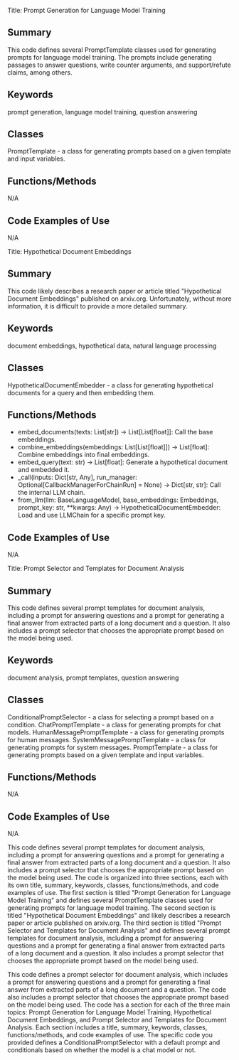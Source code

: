 Title: Prompt Generation for Language Model Training

## Summary
This code defines several PromptTemplate classes used for generating prompts for language model training. The prompts include generating passages to answer questions, write counter arguments, and support/refute claims, among others.

## Keywords
prompt generation, language model training, question answering

## Classes
PromptTemplate - a class for generating prompts based on a given template and input variables.

## Functions/Methods
N/A

## Code Examples of Use
N/A

Title: Hypothetical Document Embeddings

## Summary
This code likely describes a research paper or article titled "Hypothetical Document Embeddings" published on arxiv.org. Unfortunately, without more information, it is difficult to provide a more detailed summary.

## Keywords
document embeddings, hypothetical data, natural language processing

## Classes
HypotheticalDocumentEmbedder - a class for generating hypothetical documents for a query and then embedding them.

## Functions/Methods
- embed_documents(texts: List[str]) -> List[List[float]]: Call the base embeddings.
- combine_embeddings(embeddings: List[List[float]]) -> List[float]: Combine embeddings into final embeddings.
- embed_query(text: str) -> List[float]: Generate a hypothetical document and embedded it.
- _call(inputs: Dict[str, Any], run_manager: Optional[CallbackManagerForChainRun] = None) -> Dict[str, str]: Call the internal LLM chain.
- from_llm(llm: BaseLanguageModel, base_embeddings: Embeddings, prompt_key: str, **kwargs: Any) -> HypotheticalDocumentEmbedder: Load and use LLMChain for a specific prompt key.

## Code Examples of Use
N/A

Title: Prompt Selector and Templates for Document Analysis

## Summary
This code defines several prompt templates for document analysis, including a prompt for answering questions and a prompt for generating a final answer from extracted parts of a long document and a question. It also includes a prompt selector that chooses the appropriate prompt based on the model being used.

## Keywords
document analysis, prompt templates, question answering

## Classes
ConditionalPromptSelector - a class for selecting a prompt based on a condition.
ChatPromptTemplate - a class for generating prompts for chat models.
HumanMessagePromptTemplate - a class for generating prompts for human messages.
SystemMessagePromptTemplate - a class for generating prompts for system messages.
PromptTemplate - a class for generating prompts based on a given template and input variables.

## Functions/Methods
N/A

## Code Examples of Use
N/A

This code defines several prompt templates for document analysis, including a prompt for answering questions and a prompt for generating a final answer from extracted parts of a long document and a question. It also includes a prompt selector that chooses the appropriate prompt based on the model being used. The code is organized into three sections, each with its own title, summary, keywords, classes, functions/methods, and code examples of use. The first section is titled "Prompt Generation for Language Model Training" and defines several PromptTemplate classes used for generating prompts for language model training. The second section is titled "Hypothetical Document Embeddings" and likely describes a research paper or article published on arxiv.org. The third section is titled "Prompt Selector and Templates for Document Analysis" and defines several prompt templates for document analysis, including a prompt for answering questions and a prompt for generating a final answer from extracted parts of a long document and a question. It also includes a prompt selector that chooses the appropriate prompt based on the model being used.

This code defines a prompt selector for document analysis, which includes a prompt for answering questions and a prompt for generating a final answer from extracted parts of a long document and a question. The code also includes a prompt selector that chooses the appropriate prompt based on the model being used. The code has a section for each of the three main topics: Prompt Generation for Language Model Training, Hypothetical Document Embeddings, and Prompt Selector and Templates for Document Analysis. Each section includes a title, summary, keywords, classes, functions/methods, and code examples of use. The specific code you provided defines a ConditionalPromptSelector with a default prompt and conditionals based on whether the model is a chat model or not.

